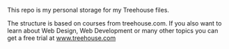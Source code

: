 This repo is my personal storage for my Treehouse files.

The structure is based on courses from treehouse.com.
If you also want to learn about Web Design, Web Development or many other topics you can get a free trial at <a href="http://referrals.trhou.se/gpas">www.treehouse.com</a>
